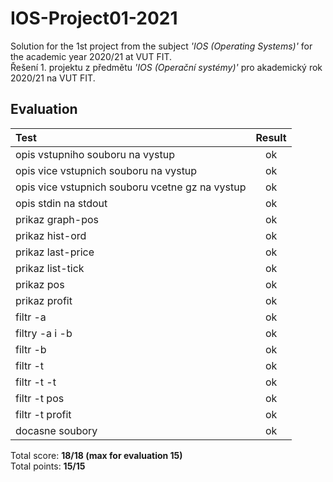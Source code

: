 # IOS-Project01-2021

Solution for the 1st project from the subject _'IOS (Operating Systems)'_ for the academic year 2020/21 at VUT FIT. <br />
Řešení 1. projektu z předmětu _'IOS (Operační systémy)'_ pro akademický rok 2020/21 na VUT FIT.

## Evaluation

| Test                                            |     Result     |
| :---------------------------------------------- | :------------: |
| opis vstupniho souboru na vystup                |       ok       |
| opis vice vstupnich souboru na vystup           |       ok       |
| opis vice vstupnich souboru vcetne gz na vystup |       ok       |
| opis stdin na stdout                            |       ok       |
| prikaz graph-pos                                |       ok       |
| prikaz hist-ord                                 |       ok       |
| prikaz last-price                               |       ok       |
| prikaz list-tick                                |       ok       |
| prikaz pos                                      |       ok       |
| prikaz profit                                   |       ok       |
| filtr -a                                        |       ok       |
| filtry -a i -b                                  |       ok       |
| filtr -b                                        |       ok       |
| filtr -t                                        |       ok       |
| filtr -t -t                                     |       ok       |
| filtr -t pos                                    |       ok       |
| filtr -t profit                                 |       ok       |
| docasne soubory                                 |       ok       |

Total score: **18/18 (max for evaluation 15)** <br />
Total points: **15/15**

